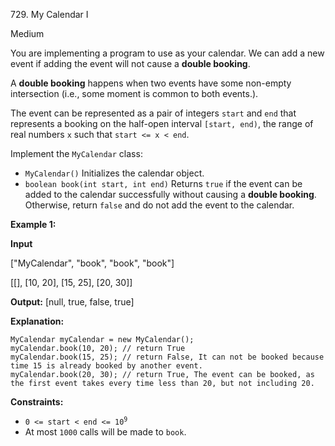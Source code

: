 729\. My Calendar I

Medium

You are implementing a program to use as your calendar. We can add a new event if adding the event will not cause a **double booking**.

A **double booking** happens when two events have some non-empty intersection (i.e., some moment is common to both events.).

The event can be represented as a pair of integers `start` and `end` that represents a booking on the half-open interval `[start, end)`, the range of real numbers `x` such that `start <= x < end`.

Implement the `MyCalendar` class:

*   `MyCalendar()` Initializes the calendar object.
*   `boolean book(int start, int end)` Returns `true` if the event can be added to the calendar successfully without causing a **double booking**. Otherwise, return `false` and do not add the event to the calendar.

**Example 1:**

**Input**

["MyCalendar", "book", "book", "book"]

[[], [10, 20], [15, 25], [20, 30]]

**Output:** [null, true, false, true]

**Explanation:**

    MyCalendar myCalendar = new MyCalendar(); 
    myCalendar.book(10, 20); // return True 
    myCalendar.book(15, 25); // return False, It can not be booked because time 15 is already booked by another event. 
    myCalendar.book(20, 30); // return True, The event can be booked, as the first event takes every time less than 20, but not including 20.

**Constraints:**

*   <code>0 <= start < end <= 10<sup>9</sup></code>
*   At most `1000` calls will be made to `book`.